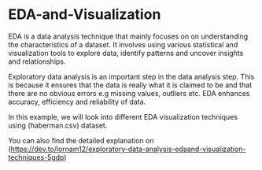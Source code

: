# EDA-and-Visualization

EDA is a data analysis technique that mainly focuses on on understanding the characteristics of a dataset. 
It involves using various statistical and visualization tools to explore data, identify patterns and uncover insights and relationships.

Exploratory data analysis is an important step in the data analysis step. 
This is because it ensures that the data is really what it is claimed to be and that there are no obvious errors e.g missing values,
outliers etc. EDA enhances accuracy, efficiency and reliability of data.

In this example, we will look into different EDA visualization techniques using (haberman.csv) dataset.

You can also find the detailed explanation on (https://dev.to/lornam12/exploratory-data-analysis-edaand-visualization-techniques-5gdp)
